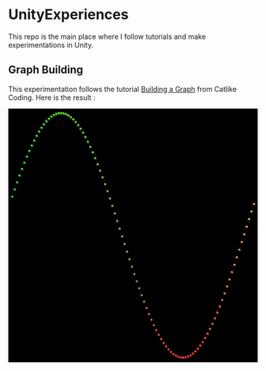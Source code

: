# UnityExperiences

This repo is the main place where I follow tutorials and make experimentations in Unity.

## Graph Building

This experimentation follows the tutorial [Building a Graph](https://catlikecoding.com/unity/tutorials/basics/building-a-graph/) from Catlike Coding. Here is the result :  

![Graph Building in Unity](Resources/graphBuilding.png)

